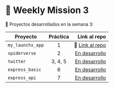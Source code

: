 # 📅 Weekly Mission 3


📂 Proyectos desarrollados en la semana 3:

| Proyecto | Práctica | Link al repo |
| ------------- |:-------------:| -----:|
|`my_launchx_app`|1|:link: [Link al repo](https://github.com/BrandLop/my_launchx_app)|
|`spiderverse`|2|[En desarrollo]()|
|`twitter`|3, 4, 5|[En desarrollo]()|
|`express_basic`|6|[En desarrollo]()|
|`express_api`|7|[En desarrollo]()|
